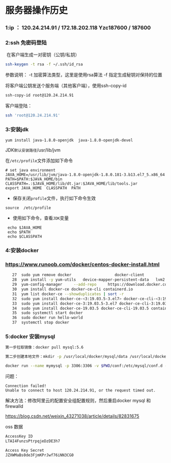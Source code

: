 # 服务器操作历史



### 1:ip ： 120.24.214.91 / 172.18.202.118  Yzc187600  / 187600



### 2:ssh 免密码登陆

​	在客户端生成一对密钥（公钥/私钥）

```sh
ssh-keygen -t rsa -f ~/.ssh/id_rsa
```

参数说明：
-t 加密算法类型，这里是使用rsa算法 
-f 指定生成秘钥对保持的位置



将客户端公钥发送个服务端（其他客户端），使用ssh-copy-id

```sh
ssh-copy-id root@120.24.214.91
```



客户端登陆：

```sh
ssh 'root@120.24.214.91'	
```



### 3:安装jdk

```sh
yum install java-1.8.0-openjdk  java-1.8.0-openjdk-devel
```

JDK`默认安装路径`/usr/lib/jvm

在`/etc/profile`文件添加如下命令

```
# set java environment  
JAVA_HOME=/usr/lib/jvm/java-1.8.0-openjdk-1.8.0.181-3.b13.el7_5.x86_64
PATH=$PATH:$JAVA_HOME/bin  
CLASSPATH=.:$JAVA_HOME/lib/dt.jar:$JAVA_HOME/lib/tools.jar  
export JAVA_HOME  CLASSPATH  PATH  
```

- 保存关闭`profile`文件，执行如下命令生效

```shell
source  /etc/profile
```

- 使用如下命令，查看`JDK`变量

```shell
 echo $JAVA_HOME
 echo $PATH
 echo $CLASSPATH
```



### 4:安装docker

###   https://www.runoob.com/docker/centos-docker-install.html

```sh
   27  sudo yum remove docker                   docker-client                   docker-client-latest                   docker-common                   docker-latest                   docker-latest-logrotate                   docker-logrotate                   docker-engine
   28  yum install -y yum-utils   device-mapper-persistent-data   lvm2
   29  yum-config-manager     --add-repo     https://download.docker.com/linux/centos/docker-ce.repo
   30  yum install docker-ce docker-ce-cli containerd.io
   31  yum list docker-ce --showduplicates | sort -r
   32  sudo yum install docker-ce-<3:19.03.5-3.el7> docker-ce-cli-<3:19.03.5-3.el7> containerd.io
   33  sudo yum install docker-ce-3:19.03.5-3.el7 docker-ce-cli-3:19.03.5-3.el7 containerd.io
   34  sudo yum install docker-ce-19.03.5 docker-ce-cli-19.03.5 containerd.io
   35  sudo systemctl start docker
   36  sudo docker run hello-world
   37  systemctl stop docker
```



### 5:docker 安装mysql

```sh
第一步拉取镜像：docker pull mysql:5.6

第二步创建本地文件：mkdir -p /usr/local/docker/mysql/data /usr/local/docker/mysql/logs /usr/local/docker/mysql/con

docker run --name mymysql -p 3306:3306 -v $PWD/conf:/etc/mysql/conf.d -v $PWD/logs:/logs -v $PWD/data:/var/lib/mysql -e MYSQL_ROOT_PASSWORD=187600 -d mysql:5.6 --character-set-server=utf8mb4 --collation-server=utf8mb4_unicode_ci 

```

问题：

```
Connection failed!
Unable to connect to host 120.24.214.91, or the request timed out.

```

解决方法：修改阿里云的配置安全组配置规则，然后重启docker mysql 和 firewalld

https://blog.csdn.net/weixin_43271038/article/details/82831675



oss	数据

```c
AccessKey ID	 
LTAI4FunzsPtrpqjeDzDE3h7	

Access Key Secret
JZXWMaBs0de3FjmKPrJwf76iNN3CG0  
```

